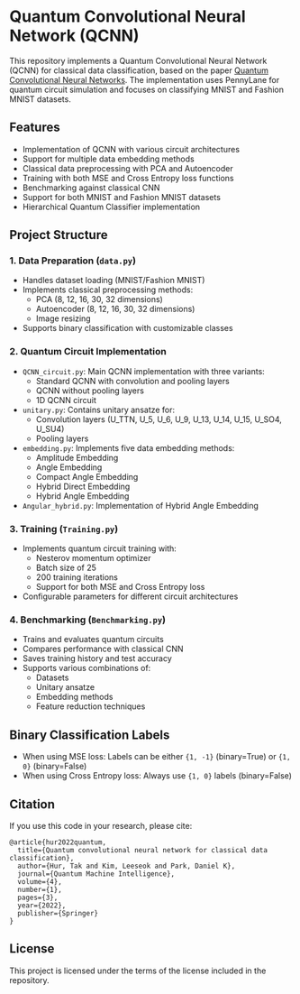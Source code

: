 # Quantum Convolutional Neural Network (QCNN)

This repository implements a Quantum Convolutional Neural Network (QCNN) for classical data classification, based on the paper [Quantum Convolutional Neural Networks](https://arxiv.org/abs/2108.00661). The implementation uses PennyLane for quantum circuit simulation and focuses on classifying MNIST and Fashion MNIST datasets.

## Features

- Implementation of QCNN with various circuit architectures
- Support for multiple data embedding methods
- Classical data preprocessing with PCA and Autoencoder
- Training with both MSE and Cross Entropy loss functions
- Benchmarking against classical CNN
- Support for both MNIST and Fashion MNIST datasets
- Hierarchical Quantum Classifier implementation

## Project Structure

### 1. Data Preparation (`data.py`)
- Handles dataset loading (MNIST/Fashion MNIST)
- Implements classical preprocessing methods:
  - PCA (8, 12, 16, 30, 32 dimensions)
  - Autoencoder (8, 12, 16, 30, 32 dimensions)
  - Image resizing
- Supports binary classification with customizable classes

### 2. Quantum Circuit Implementation
- `QCNN_circuit.py`: Main QCNN implementation with three variants:
  - Standard QCNN with convolution and pooling layers
  - QCNN without pooling layers
  - 1D QCNN circuit
- `unitary.py`: Contains unitary ansatze for:
  - Convolution layers (U_TTN, U_5, U_6, U_9, U_13, U_14, U_15, U_SO4, U_SU4)
  - Pooling layers
- `embedding.py`: Implements five data embedding methods:
  - Amplitude Embedding
  - Angle Embedding
  - Compact Angle Embedding
  - Hybrid Direct Embedding
  - Hybrid Angle Embedding
- `Angular_hybrid.py`: Implementation of Hybrid Angle Embedding

### 3. Training (`Training.py`)
- Implements quantum circuit training with:
  - Nesterov momentum optimizer
  - Batch size of 25
  - 200 training iterations
  - Support for both MSE and Cross Entropy loss
- Configurable parameters for different circuit architectures

### 4. Benchmarking (`Benchmarking.py`)
- Trains and evaluates quantum circuits
- Compares performance with classical CNN
- Saves training history and test accuracy
- Supports various combinations of:
  - Datasets
  - Unitary ansatze
  - Embedding methods
  - Feature reduction techniques



## Binary Classification Labels

- When using MSE loss: Labels can be either `{1, -1}` (binary=True) or `{1, 0}` (binary=False)
- When using Cross Entropy loss: Always use `{1, 0}` labels (binary=False)

## Citation

If you use this code in your research, please cite:
```
@article{hur2022quantum,
  title={Quantum convolutional neural network for classical data classification},
  author={Hur, Tak and Kim, Leeseok and Park, Daniel K},
  journal={Quantum Machine Intelligence},
  volume={4},
  number={1},
  pages={3},
  year={2022},
  publisher={Springer}
}
```

## License

This project is licensed under the terms of the license included in the repository.